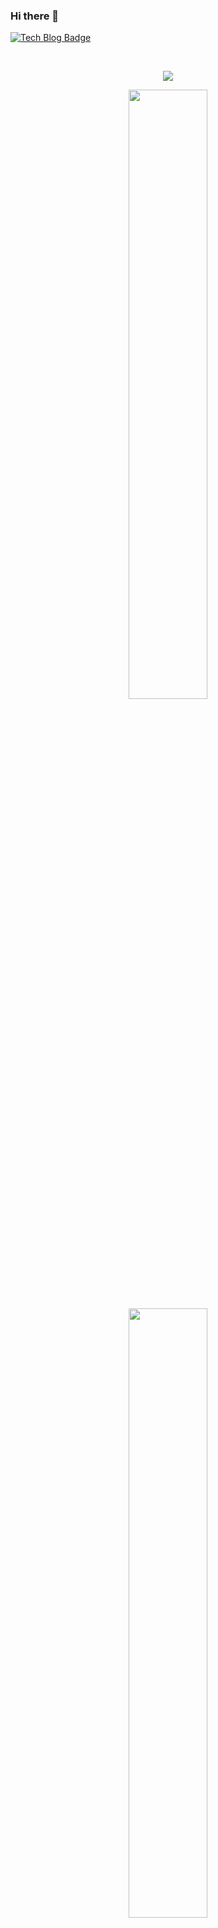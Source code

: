 ### Hi there 👋

[![Tech Blog Badge](http://img.shields.io/badge/-Blog-black?style=flat-square&logoColor=white&logo=Blogger&link=https://velog.io/@blooper20)](https://velog.io/@blooper20)

<br>
<div align=center>
  
<a href="https://opgc.me/#/users/blooper20" target="_blank"><img src="https://api.opgc.me/githubs/users/blooper20/tag/?theme=basic" /></a>

<a href="https://github.com/anuraghazra/github-readme-stats">
  <img src="https://github-readme-stats.vercel.app/api?username=blooper20&show_icons=true&theme=radical" width=50.0% />
</a>
  
<a href="https://github.com/devpla/github-stats-transparent">
  <img src="https://github-readme-stats.vercel.app/api/top-langs/?username=blooper20&langs_count=8&theme=prussian" width=50.0% />
</a>
<a href="https://github.com/ashutosh00710/github-readme-activity-graph">
<img src="https://activity-graph.herokuapp.com/graph?username=blooper20&theme=react-dark" width=90%/>
</a>
  
</div>

<!--
**blooper20/blooper20** is a ✨ _special_ ✨ repository because its `README.md` (this file) appears on your GitHub profile.

Here are some ideas to get you started:

- 🔭 I’m currently working on ...
- 🌱 I’m currently learning ...
- 👯 I’m looking to collaborate on ...
- 🤔 I’m looking for help with ...
- 💬 Ask me about ...
- 📫 How to reach me: ...
- 😄 Pronouns: ...
- ⚡ Fun fact: ...
-->
